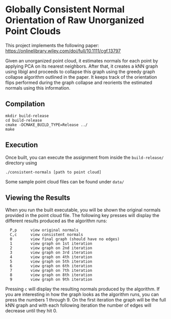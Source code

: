 # Globally Consistent Normal Orientation of Raw Unorganized Point Clouds

This project implements the following paper:
https://onlinelibrary.wiley.com/doi/full/10.1111/cgf.13797

Given an unorganized point cloud, it estimates normals for each point by applying PCA on its nearest neighbors. After that, it creates a kNN graph using libigl and proceeds to collapse this graph using the greedy graph collapse algorithm outlined in the paper. It keeps track of the orientation flips performed during the graph collapse and reorients the estimated normals using this information.

## Compilation

```
mkdir build-release
cd build-release
cmake -DCMAKE_BUILD_TYPE=Release ../
make
```

## Execution

Once built, you can execute the assignment from inside the `build-release/` directory using 

    ./consistent-normals [path to point cloud]

Some sample point cloud files can be found under `data/`

## Viewing the Results

When you run the built executable, you will be shown the original normals provided in the point cloud file. The following key presses will display the different results produced as the algorithm runs:

```
  P,p      view original normals
  C,c      view consistent normals
  0        view final graph (should have no edges)
  1        view graph on 1st iteration
  2        view graph on 2nd iteration
  3        view graph on 3rd iteration
  4        view graph on 4th iteration
  5        view graph on 5th iteration
  6        view graph on 6th iteration
  7        view graph on 7th iteration
  8        view graph on 8th iteration
  9        view graph on 9th iteration
```

Pressing `c` will display the resulting normals produced by the algorithm.
If you are interesting in how the graph looks as the algorithm runs, you can press the numbers 1 through 9. On the first iteration the graph will be the full kNN graph and with each following iteration the number of edges will decrease until they hit 0.
